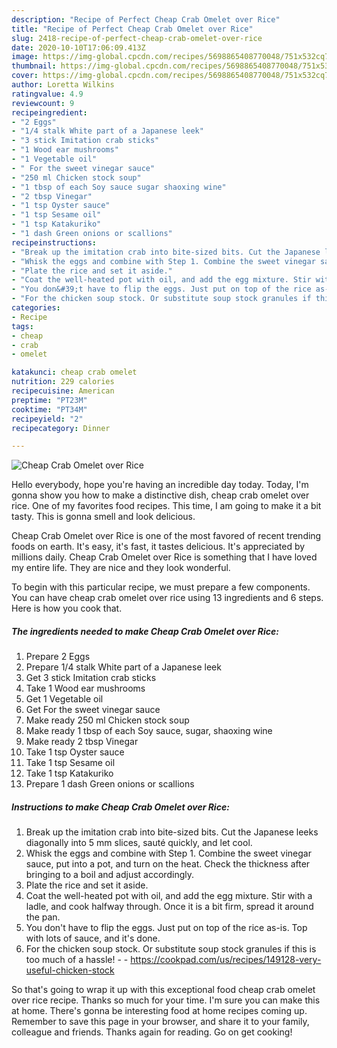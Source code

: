```yaml
---
description: "Recipe of Perfect Cheap Crab Omelet over Rice"
title: "Recipe of Perfect Cheap Crab Omelet over Rice"
slug: 2418-recipe-of-perfect-cheap-crab-omelet-over-rice
date: 2020-10-10T17:06:09.413Z
image: https://img-global.cpcdn.com/recipes/5698865408770048/751x532cq70/cheap-crab-omelet-over-rice-recipe-main-photo.jpg
thumbnail: https://img-global.cpcdn.com/recipes/5698865408770048/751x532cq70/cheap-crab-omelet-over-rice-recipe-main-photo.jpg
cover: https://img-global.cpcdn.com/recipes/5698865408770048/751x532cq70/cheap-crab-omelet-over-rice-recipe-main-photo.jpg
author: Loretta Wilkins
ratingvalue: 4.9
reviewcount: 9
recipeingredient:
- "2 Eggs"
- "1/4 stalk White part of a Japanese leek"
- "3 stick Imitation crab sticks"
- "1 Wood ear mushrooms"
- "1 Vegetable oil"
- " For the sweet vinegar sauce"
- "250 ml Chicken stock soup"
- "1 tbsp of each Soy sauce sugar shaoxing wine"
- "2 tbsp Vinegar"
- "1 tsp Oyster sauce"
- "1 tsp Sesame oil"
- "1 tsp Katakuriko"
- "1 dash Green onions or scallions"
recipeinstructions:
- "Break up the imitation crab into bite-sized bits. Cut the Japanese leeks diagonally into 5 mm slices, sauté quickly, and let cool."
- "Whisk the eggs and combine with Step 1. Combine the sweet vinegar sauce, put into a pot, and turn on the heat. Check the thickness after bringing to a boil and adjust accordingly."
- "Plate the rice and set it aside."
- "Coat the well-heated pot with oil, and add the egg mixture. Stir with a ladle, and cook halfway through. Once it is a bit firm, spread it around the pan."
- "You don&#39;t have to flip the eggs. Just put on top of the rice as-is. Top with lots of sauce, and it&#39;s done."
- "For the chicken soup stock. Or substitute soup stock granules if this is too much of a hassle!  https://cookpad.com/us/recipes/149128-very-useful-chicken-stock"
categories:
- Recipe
tags:
- cheap
- crab
- omelet

katakunci: cheap crab omelet 
nutrition: 229 calories
recipecuisine: American
preptime: "PT23M"
cooktime: "PT34M"
recipeyield: "2"
recipecategory: Dinner

---
```



![Cheap Crab Omelet over Rice](https://img-global.cpcdn.com/recipes/5698865408770048/751x532cq70/cheap-crab-omelet-over-rice-recipe-main-photo.jpg)

Hello everybody, hope you're having an incredible day today. Today, I'm gonna show you how to make a distinctive dish, cheap crab omelet over rice. One of my favorites food recipes. This time, I am going to make it a bit tasty. This is gonna smell and look delicious.

Cheap Crab Omelet over Rice is one of the most favored of recent trending foods on earth. It's easy, it's fast, it tastes delicious. It's appreciated by millions daily. Cheap Crab Omelet over Rice is something that I have loved my entire life. They are nice and they look wonderful.




To begin with this particular recipe, we must prepare a few components. You can have cheap crab omelet over rice using 13 ingredients and 6 steps. Here is how you cook that.

<!--inarticleads1-->

##### The ingredients needed to make Cheap Crab Omelet over Rice:

1. Prepare 2 Eggs
1. Prepare 1/4 stalk White part of a Japanese leek
1. Get 3 stick Imitation crab sticks
1. Take 1 Wood ear mushrooms
1. Get 1 Vegetable oil
1. Get  For the sweet vinegar sauce
1. Make ready 250 ml Chicken stock soup
1. Make ready 1 tbsp of each Soy sauce, sugar, shaoxing wine
1. Make ready 2 tbsp Vinegar
1. Take 1 tsp Oyster sauce
1. Take 1 tsp Sesame oil
1. Take 1 tsp Katakuriko
1. Prepare 1 dash Green onions or scallions




<!--inarticleads2-->

##### Instructions to make Cheap Crab Omelet over Rice:

1. Break up the imitation crab into bite-sized bits. Cut the Japanese leeks diagonally into 5 mm slices, sauté quickly, and let cool.
1. Whisk the eggs and combine with Step 1. Combine the sweet vinegar sauce, put into a pot, and turn on the heat. Check the thickness after bringing to a boil and adjust accordingly.
1. Plate the rice and set it aside.
1. Coat the well-heated pot with oil, and add the egg mixture. Stir with a ladle, and cook halfway through. Once it is a bit firm, spread it around the pan.
1. You don&#39;t have to flip the eggs. Just put on top of the rice as-is. Top with lots of sauce, and it&#39;s done.
1. For the chicken soup stock. Or substitute soup stock granules if this is too much of a hassle! -  - https://cookpad.com/us/recipes/149128-very-useful-chicken-stock




So that's going to wrap it up with this exceptional food cheap crab omelet over rice recipe. Thanks so much for your time. I'm sure you can make this at home. There's gonna be interesting food at home recipes coming up. Remember to save this page in your browser, and share it to your family, colleague and friends. Thanks again for reading. Go on get cooking!
